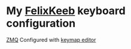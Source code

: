 # My [FelixKeeb](https://github.com/beekeeb/FelixKeeb) keyboard configuration

[ZMQ](https://github.com/zmkfirmware/zmk/) Configured with [keymap editor](https://nickcoutsos.github.io/keymap-editor)
